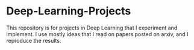 # Deep-Learning-Projects
This repository is for projects in Deep Learning that I experiment and implement. I use mostly ideas that I read on papers posted on arxiv, and I reproduce the results. 
